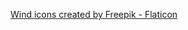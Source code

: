 <a href="https://www.flaticon.com/free-icons/wind" title="wind icons">Wind icons created by Freepik - Flaticon</a>

